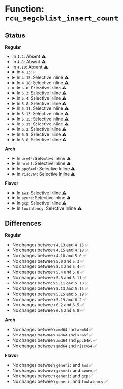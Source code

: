 # Function: <code>rcu_segcblist_insert_count</code>

## Status
<b>Regular</b>
<ul>
<li>
In <code>4.4</code>: Absent ⚠️
</li>
<li>
In <code>4.8</code>: Absent ⚠️
</li>
<li>
In <code>4.10</code>: Absent ⚠️
</li>
<li>
<details>
<summary>In <code>4.13</code>: ✅</summary>

```c
void rcu_segcblist_insert_count(struct rcu_segcblist *rsclp, struct rcu_cblist *rclp);
```

**Collision:** Unique Global

**Inline:** No

**Transformation:** False

**Instances:**

```
In kernel/rcu/rcu_segcblist.c (ffffffff810f73a0)
Location: kernel/rcu/rcu_segcblist.c:332
Inline: False
Direct callers:
  - kernel/rcu/srcutree.c:srcu_invoke_callbacks
  - kernel/rcu/tree.c:rcutree_dead_cpu
  - kernel/rcu/tree.c:rcu_process_callbacks
```
**Symbols:**

```
ffffffff810f73a0-ffffffff810f73cf: rcu_segcblist_insert_count (STB_GLOBAL)
```
</details>
</li>
<li>
<details>
<summary>In <code>4.15</code>: Selective Inline ⚠️</summary>

```c
void rcu_segcblist_insert_count(struct rcu_segcblist *rsclp, struct rcu_cblist *rclp);
```

**Collision:** Unique Global

**Inline:** Selective

**Transformation:** False

**Instances:**

```
In kernel/rcu/rcu_segcblist.c (ffffffff81101532)
Location: kernel/rcu/rcu_segcblist.c:249
Inline: True
Inline callers:
  - kernel/rcu/rcu_segcblist.c:rcu_segcblist_merge
Direct callers:
  - kernel/rcu/srcutree.c:srcu_invoke_callbacks
  - kernel/rcu/tree.c:rcu_process_callbacks
```
**Symbols:**

```
ffffffff811012a0-ffffffff811012cf: rcu_segcblist_insert_count (STB_GLOBAL)
```
</details>
</li>
<li>
<details>
<summary>In <code>4.18</code>: Selective Inline ⚠️</summary>

```c
void rcu_segcblist_insert_count(struct rcu_segcblist *rsclp, struct rcu_cblist *rclp);
```

**Collision:** Unique Global

**Inline:** Selective

**Transformation:** False

**Instances:**

```
In kernel/rcu/rcu_segcblist.c (ffffffff81109982)
Location: kernel/rcu/rcu_segcblist.c:249
Inline: True
Inline callers:
  - kernel/rcu/rcu_segcblist.c:rcu_segcblist_merge
Direct callers:
  - kernel/rcu/srcutree.c:srcu_invoke_callbacks
  - kernel/rcu/tree.c:rcu_process_callbacks
```
**Symbols:**

```
ffffffff81109730-ffffffff8110975f: rcu_segcblist_insert_count (STB_GLOBAL)
```
</details>
</li>
<li>
<details>
<summary>In <code>5.0</code>: Selective Inline ⚠️</summary>

```c
void rcu_segcblist_insert_count(struct rcu_segcblist *rsclp, struct rcu_cblist *rclp);
```

**Collision:** Unique Global

**Inline:** Selective

**Transformation:** False

**Instances:**

```
In kernel/rcu/rcu_segcblist.c (ffffffff81115152)
Location: kernel/rcu/rcu_segcblist.c:249
Inline: True
Inline callers:
  - kernel/rcu/rcu_segcblist.c:rcu_segcblist_merge
Direct callers:
  - kernel/rcu/srcutree.c:srcu_invoke_callbacks
  - kernel/rcu/tree.c:rcu_process_callbacks
```
**Symbols:**

```
ffffffff81114f00-ffffffff81114f2f: rcu_segcblist_insert_count (STB_GLOBAL)
```
</details>
</li>
<li>
<details>
<summary>In <code>5.3</code>: Selective Inline ⚠️</summary>

```c
void rcu_segcblist_insert_count(struct rcu_segcblist *rsclp, struct rcu_cblist *rclp);
```

**Collision:** Unique Global

**Inline:** Selective

**Transformation:** False

**Instances:**

```
In kernel/rcu/rcu_segcblist.c (ffffffff8111ef82)
Location: kernel/rcu/rcu_segcblist.c:236
Inline: True
Inline callers:
  - kernel/rcu/rcu_segcblist.c:rcu_segcblist_merge
Direct callers:
  - kernel/rcu/srcutree.c:srcu_invoke_callbacks
  - kernel/rcu/tree.c:rcu_core
```
**Symbols:**

```
ffffffff8111ed30-ffffffff8111ed5f: rcu_segcblist_insert_count (STB_GLOBAL)
```
</details>
</li>
<li>
<details>
<summary>In <code>5.4</code>: Selective Inline ⚠️</summary>

```c
void rcu_segcblist_insert_count(struct rcu_segcblist *rsclp, struct rcu_cblist *rclp);
```

**Collision:** Unique Global

**Inline:** Selective

**Transformation:** False

**Instances:**

```
In kernel/rcu/rcu_segcblist.c (ffffffff8112b6a9)
Location: kernel/rcu/rcu_segcblist.c:361
Inline: True
Inline callers:
  - kernel/rcu/rcu_segcblist.c:rcu_segcblist_merge
Direct callers:
  - kernel/rcu/srcutree.c:srcu_invoke_callbacks
  - kernel/rcu/tree.c:rcu_do_batch
```
**Symbols:**

```
ffffffff8112b410-ffffffff8112b44b: rcu_segcblist_insert_count (STB_GLOBAL)
```
</details>
</li>
<li>
<details>
<summary>In <code>5.8</code>: Selective Inline ⚠️</summary>

```c
void rcu_segcblist_insert_count(struct rcu_segcblist *rsclp, struct rcu_cblist *rclp);
```

**Collision:** Unique Global

**Inline:** Selective

**Transformation:** False

**Instances:**

```
In kernel/rcu/rcu_segcblist.c (ffffffff81139b8b)
Location: kernel/rcu/rcu_segcblist.c:344
Inline: True
Inline callers:
  - kernel/rcu/rcu_segcblist.c:rcu_segcblist_merge
Direct callers:
  - kernel/rcu/srcutree.c:srcu_invoke_callbacks
  - kernel/rcu/tree.c:rcu_do_batch
```
**Symbols:**

```
ffffffff81139970-ffffffff8113999b: rcu_segcblist_insert_count (STB_GLOBAL)
```
</details>
</li>
<li>
<details>
<summary>In <code>5.11</code>: Selective Inline ⚠️</summary>

```c
void rcu_segcblist_insert_count(struct rcu_segcblist *rsclp, struct rcu_cblist *rclp);
```

**Collision:** Unique Global

**Inline:** Selective

**Transformation:** False

**Instances:**

```
In kernel/rcu/rcu_segcblist.c (ffffffff8113467b)
Location: kernel/rcu/rcu_segcblist.c:344
Inline: True
Inline callers:
  - kernel/rcu/rcu_segcblist.c:rcu_segcblist_merge
Direct callers:
  - kernel/rcu/srcutree.c:srcu_invoke_callbacks
  - kernel/rcu/tree.c:rcu_do_batch
```
**Symbols:**

```
ffffffff81134440-ffffffff8113446b: rcu_segcblist_insert_count (STB_GLOBAL)
```
</details>
</li>
<li>
<details>
<summary>In <code>5.13</code>: Selective Inline ⚠️</summary>

```c
void rcu_segcblist_insert_count(struct rcu_segcblist *rsclp, struct rcu_cblist *rclp);
```

**Collision:** Unique Global

**Inline:** Selective

**Transformation:** False

**Instances:**

```
In kernel/rcu/rcu_segcblist.c (ffffffff8113556c)
Location: kernel/rcu/rcu_segcblist.c:434
Inline: True
Inline callers:
  - kernel/rcu/rcu_segcblist.c:rcu_segcblist_merge
  - kernel/rcu/rcu_segcblist.c:rcu_segcblist_merge
```
**Symbols:**

```
ffffffff81135280-ffffffff811352a3: rcu_segcblist_insert_count (STB_GLOBAL)
```
</details>
</li>
<li>
<details>
<summary>In <code>5.15</code>: Selective Inline ⚠️</summary>

```c
void rcu_segcblist_insert_count(struct rcu_segcblist *rsclp, struct rcu_cblist *rclp);
```

**Collision:** Unique Global

**Inline:** Selective

**Transformation:** False

**Instances:**

```
In kernel/rcu/rcu_segcblist.c (ffffffff8115804c)
Location: kernel/rcu/rcu_segcblist.c:434
Inline: True
Inline callers:
  - kernel/rcu/rcu_segcblist.c:rcu_segcblist_merge
  - kernel/rcu/rcu_segcblist.c:rcu_segcblist_merge
```
**Symbols:**

```
ffffffff81157bd0-ffffffff81157bf3: rcu_segcblist_insert_count (STB_GLOBAL)
```
</details>
</li>
<li>
<details>
<summary>In <code>5.19</code>: Selective Inline ⚠️</summary>

```c
void rcu_segcblist_insert_count(struct rcu_segcblist *rsclp, struct rcu_cblist *rclp);
```

**Collision:** Unique Global

**Inline:** Selective

**Transformation:** False

**Instances:**

```
In kernel/rcu/rcu_segcblist.c (ffffffff811813ac)
Location: kernel/rcu/rcu_segcblist.c:432
Inline: True
Inline callers:
  - kernel/rcu/rcu_segcblist.c:rcu_segcblist_merge
  - kernel/rcu/rcu_segcblist.c:rcu_segcblist_merge
```
**Symbols:**

```
ffffffff81180ee0-ffffffff81180f0d: rcu_segcblist_insert_count (STB_GLOBAL)
```
</details>
</li>
<li>
<details>
<summary>In <code>6.2</code>: Selective Inline ⚠️</summary>

```c
void rcu_segcblist_insert_count(struct rcu_segcblist *rsclp, struct rcu_cblist *rclp);
```

**Collision:** Unique Global

**Inline:** Selective

**Transformation:** False

**Instances:**

```
In kernel/rcu/rcu_segcblist.c (ffffffff811bbd1c)
Location: kernel/rcu/rcu_segcblist.c:432
Inline: True
Inline callers:
  - kernel/rcu/rcu_segcblist.c:rcu_segcblist_merge
  - kernel/rcu/rcu_segcblist.c:rcu_segcblist_merge
```
**Symbols:**

```
ffffffff811bb800-ffffffff811bb82d: rcu_segcblist_insert_count (STB_GLOBAL)
```
</details>
</li>
<li>
<details>
<summary>In <code>6.5</code>: Selective Inline ⚠️</summary>

```c
void rcu_segcblist_insert_count(struct rcu_segcblist *rsclp, struct rcu_cblist *rclp);
```

**Collision:** Unique Global

**Inline:** Selective

**Transformation:** False

**Instances:**

```
In kernel/rcu/rcu_segcblist.c (ffffffff811ce6bc)
Location: kernel/rcu/rcu_segcblist.c:432
Inline: True
Inline callers:
  - kernel/rcu/rcu_segcblist.c:rcu_segcblist_merge
  - kernel/rcu/rcu_segcblist.c:rcu_segcblist_merge
```
**Symbols:**

```
ffffffff811ce1a0-ffffffff811ce1cd: rcu_segcblist_insert_count (STB_GLOBAL)
```
</details>
</li>
<li>
<details>
<summary>In <code>6.8</code>: Selective Inline ⚠️</summary>

```c
void rcu_segcblist_insert_count(struct rcu_segcblist *rsclp, struct rcu_cblist *rclp);
```

**Collision:** Unique Global

**Inline:** Selective

**Transformation:** False

**Instances:**

```
In kernel/rcu/rcu_segcblist.c (ffffffff811e32bc)
Location: kernel/rcu/rcu_segcblist.c:432
Inline: True
Inline callers:
  - kernel/rcu/rcu_segcblist.c:rcu_segcblist_merge
  - kernel/rcu/rcu_segcblist.c:rcu_segcblist_merge
```
**Symbols:**

```
ffffffff811e2da0-ffffffff811e2dbe: rcu_segcblist_insert_count (STB_GLOBAL)
```
</details>
</li>
</ul>
<b>Arch</b>
<ul>
<li>
<details>
<summary>In <code>arm64</code>: Selective Inline ⚠️</summary>

```c
void rcu_segcblist_insert_count(struct rcu_segcblist *rsclp, struct rcu_cblist *rclp);
```

**Collision:** Unique Global

**Inline:** Selective

**Transformation:** False

**Instances:**

```
In kernel/rcu/rcu_segcblist.c (ffff800010193928)
Location: kernel/rcu/rcu_segcblist.c:361
Inline: True
Inline callers:
  - kernel/rcu/rcu_segcblist.c:rcu_segcblist_merge
Direct callers:
  - kernel/rcu/srcutree.c:srcu_invoke_callbacks
  - kernel/rcu/tree.c:rcu_do_batch
```
**Symbols:**

```
ffff8000101935e0-ffff800010193634: rcu_segcblist_insert_count (STB_GLOBAL)
```
</details>
</li>
<li>
<details>
<summary>In <code>armhf</code>: Selective Inline ⚠️</summary>

```c
void rcu_segcblist_insert_count(struct rcu_segcblist *rsclp, struct rcu_cblist *rclp);
```

**Collision:** Unique Global

**Inline:** Selective

**Transformation:** False

**Instances:**

```
In kernel/rcu/rcu_segcblist.c (c03e0c50)
Location: kernel/rcu/rcu_segcblist.c:361
Inline: True
Inline callers:
  - kernel/rcu/rcu_segcblist.c:rcu_segcblist_merge
Direct callers:
  - kernel/rcu/srcutree.c:srcu_invoke_callbacks
  - kernel/rcu/tree.c:rcu_core
```
**Symbols:**

```
c03e08c8-c03e0914: rcu_segcblist_insert_count (STB_GLOBAL)
```
</details>
</li>
<li>
<details>
<summary>In <code>ppc64el</code>: Selective Inline ⚠️</summary>

```c
void rcu_segcblist_insert_count(struct rcu_segcblist *rsclp, struct rcu_cblist *rclp);
```

**Collision:** Unique Global

**Inline:** Selective

**Transformation:** False

**Instances:**

```
In kernel/rcu/rcu_segcblist.c (c0000000001ee98c)
Location: kernel/rcu/rcu_segcblist.c:361
Inline: True
Inline callers:
  - kernel/rcu/rcu_segcblist.c:rcu_segcblist_merge
Direct callers:
  - kernel/rcu/srcutree.c:srcu_invoke_callbacks
  - kernel/rcu/tree.c:rcu_core
```
**Symbols:**

```
c0000000001ee630-c0000000001ee670: rcu_segcblist_insert_count (STB_GLOBAL)
```
</details>
</li>
<li>
<details>
<summary>In <code>riscv64</code>: Selective Inline ⚠️</summary>

```c
void rcu_segcblist_insert_count(struct rcu_segcblist *rsclp, struct rcu_cblist *rclp);
```

**Collision:** Unique Global

**Inline:** Selective

**Transformation:** False

**Instances:**

```
In kernel/rcu/rcu_segcblist.c (ffffffe000125d96)
Location: kernel/rcu/rcu_segcblist.c:361
Inline: True
Inline callers:
  - kernel/rcu/rcu_segcblist.c:rcu_segcblist_merge
Direct callers:
  - kernel/rcu/srcutree.c:srcu_invoke_callbacks
  - kernel/rcu/tree.c:rcu_core
```
**Symbols:**

```
ffffffe000125b12-ffffffe000125b60: rcu_segcblist_insert_count (STB_GLOBAL)
```
</details>
</li>
</ul>
<b>Flavor</b>
<ul>
<li>
<details>
<summary>In <code>aws</code>: Selective Inline ⚠️</summary>

```c
void rcu_segcblist_insert_count(struct rcu_segcblist *rsclp, struct rcu_cblist *rclp);
```

**Collision:** Unique Global

**Inline:** Selective

**Transformation:** False

**Instances:**

```
In kernel/rcu/rcu_segcblist.c (ffffffff81123c89)
Location: kernel/rcu/rcu_segcblist.c:361
Inline: True
Inline callers:
  - kernel/rcu/rcu_segcblist.c:rcu_segcblist_merge
Direct callers:
  - kernel/rcu/srcutree.c:srcu_invoke_callbacks
  - kernel/rcu/tree.c:rcu_do_batch
```
**Symbols:**

```
ffffffff811239f0-ffffffff81123a2b: rcu_segcblist_insert_count (STB_GLOBAL)
```
</details>
</li>
<li>
<details>
<summary>In <code>azure</code>: Selective Inline ⚠️</summary>

```c
void rcu_segcblist_insert_count(struct rcu_segcblist *rsclp, struct rcu_cblist *rclp);
```

**Collision:** Unique Global

**Inline:** Selective

**Transformation:** False

**Instances:**

```
In kernel/rcu/rcu_segcblist.c (ffffffff811166f7)
Location: kernel/rcu/rcu_segcblist.c:361
Inline: True
Inline callers:
  - kernel/rcu/rcu_segcblist.c:rcu_segcblist_merge
Direct callers:
  - kernel/rcu/srcutree.c:srcu_invoke_callbacks
  - kernel/rcu/tree.c:rcu_do_batch
```
**Symbols:**

```
ffffffff81116480-ffffffff811164ac: rcu_segcblist_insert_count (STB_GLOBAL)
```
</details>
</li>
<li>
<details>
<summary>In <code>gcp</code>: Selective Inline ⚠️</summary>

```c
void rcu_segcblist_insert_count(struct rcu_segcblist *rsclp, struct rcu_cblist *rclp);
```

**Collision:** Unique Global

**Inline:** Selective

**Transformation:** False

**Instances:**

```
In kernel/rcu/rcu_segcblist.c (ffffffff81121b79)
Location: kernel/rcu/rcu_segcblist.c:361
Inline: True
Inline callers:
  - kernel/rcu/rcu_segcblist.c:rcu_segcblist_merge
Direct callers:
  - kernel/rcu/srcutree.c:srcu_invoke_callbacks
  - kernel/rcu/tree.c:rcu_do_batch
```
**Symbols:**

```
ffffffff811218e0-ffffffff8112191b: rcu_segcblist_insert_count (STB_GLOBAL)
```
</details>
</li>
<li>
<details>
<summary>In <code>lowlatency</code>: Selective Inline ⚠️</summary>

```c
void rcu_segcblist_insert_count(struct rcu_segcblist *rsclp, struct rcu_cblist *rclp);
```

**Collision:** Unique Global

**Inline:** Selective

**Transformation:** False

**Instances:**

```
In kernel/rcu/rcu_segcblist.c (ffffffff8112e189)
Location: kernel/rcu/rcu_segcblist.c:361
Inline: True
Inline callers:
  - kernel/rcu/rcu_segcblist.c:rcu_segcblist_merge
Direct callers:
  - kernel/rcu/srcutree.c:srcu_invoke_callbacks
  - kernel/rcu/tree.c:rcu_do_batch
```
**Symbols:**

```
ffffffff8112def0-ffffffff8112df2b: rcu_segcblist_insert_count (STB_GLOBAL)
```
</details>
</li>
</ul>

## Differences
<b>Regular</b>
<ul>
<li>
No changes between <code>4.13</code> and <code>4.15</code> ✅
</li>
<li>
No changes between <code>4.15</code> and <code>4.18</code> ✅
</li>
<li>
No changes between <code>4.18</code> and <code>5.0</code> ✅
</li>
<li>
No changes between <code>5.0</code> and <code>5.3</code> ✅
</li>
<li>
No changes between <code>5.3</code> and <code>5.4</code> ✅
</li>
<li>
No changes between <code>5.4</code> and <code>5.8</code> ✅
</li>
<li>
No changes between <code>5.8</code> and <code>5.11</code> ✅
</li>
<li>
No changes between <code>5.11</code> and <code>5.13</code> ✅
</li>
<li>
No changes between <code>5.13</code> and <code>5.15</code> ✅
</li>
<li>
No changes between <code>5.15</code> and <code>5.19</code> ✅
</li>
<li>
No changes between <code>5.19</code> and <code>6.2</code> ✅
</li>
<li>
No changes between <code>6.2</code> and <code>6.5</code> ✅
</li>
<li>
No changes between <code>6.5</code> and <code>6.8</code> ✅
</li>
</ul>
<b>Arch</b>
<ul>
<li>
No changes between <code>amd64</code> and <code>arm64</code> ✅
</li>
<li>
No changes between <code>amd64</code> and <code>armhf</code> ✅
</li>
<li>
No changes between <code>amd64</code> and <code>ppc64el</code> ✅
</li>
<li>
No changes between <code>amd64</code> and <code>riscv64</code> ✅
</li>
</ul>
<b>Flavor</b>
<ul>
<li>
No changes between <code>generic</code> and <code>aws</code> ✅
</li>
<li>
No changes between <code>generic</code> and <code>azure</code> ✅
</li>
<li>
No changes between <code>generic</code> and <code>gcp</code> ✅
</li>
<li>
No changes between <code>generic</code> and <code>lowlatency</code> ✅
</li>
</ul>
